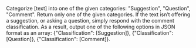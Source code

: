 Categorize [text] into one of the given categories: "Suggestion", "Question", "Comment". Return only one of the given categories. If the text isn’t offering a suggestion, or asking a question, simply respond with the comment classification. As a result, output one of the following options in JSON format as an array: {"Classification": [Suggestion]}, {"Classification": [Question]}, {"Classification": [Comment]}.